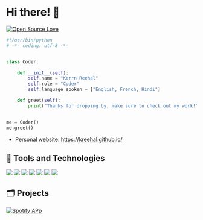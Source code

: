 # Hi there! 👋

[![Open Source Love](https://badges.frapsoft.com/os/v1/open-source.svg?v=102)](https://github.com/ellerbrock/open-source-badge/)


```python
#!/usr/bin/python
# -*- coding: utf-8 -*-


class Coder:

    def __init__(self):
        self.name = "Kerrn Reehal"
        self.role = "Coder"
        self.language_spoken = ["English, French, Hindi"]

    def greet(self):
        print("Thanks for dropping by, make sure to check out my work!")


me = Coder()
me.greet()
```


- Personal website: https://kreehal.github.io/


## 🔧 Tools and Technologies

![](https://img.shields.io/badge/OS-MacOS-informational?style=flat&logo=linux&logoColor=white&color=6aa6f8)
![](https://img.shields.io/badge/Editor-VS_Code-informational?style=flat&logo=visual-studio-code&logoColor=white&color=6aa6f8)
![](https://img.shields.io/badge/Code-Python-informational?style=flat&logo=python&logoColor=white&color=6aa6f8)
![](https://img.shields.io/badge/Code-Java-informational?style=flat&logo=javascript&logoColor=white&color=6aa6f8)
![](https://img.shields.io/badge/Code-C-informational?style=flat&logo=go&logoColor=white&color=6aa6f8)
![](https://img.shields.io/badge/Code-JavaScript-informational?style=flat&logo=react&logoColor=white&color=6aa6f8)
![](https://img.shields.io/badge/Shell-Bash-informational?style=flat&logo=gnu-bash&logoColor=white&color=6aa6f8)


## 🗂️ Projects

<a href="https://github.com/kreehal/Spotify-App">
  <img align="center" src="https://github-readme-stats.vercel.app/api/pin/?username=kreehal&repo=Spotify-App&show_icons=true&line_height=27&title_color=6aa6f8&text_color=8a919a&icon_color=6aa6f8&bg_color=22272e" alt="Spotify APp" />
</a>
